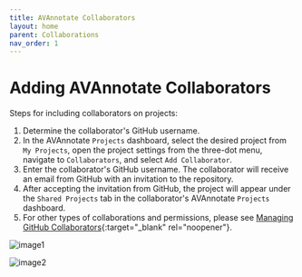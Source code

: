 ```yaml
---
title: AVAnnotate Collaborators
layout: home
parent: Collaborations
nav_order: 1
---
```


# Adding AVAnnotate Collaborators
Steps for including collaborators on projects:
1. Determine the collaborator's GitHub username.
3. In the AVAnnotate `Projects` dashboard, select the desired project from `My Projects`, open the project settings from the three-dot menu, navigate to `Collaborators`, and select `Add Collaborator`.
4. Enter the collaborator's GitHub username. The collaborator will receive an email from GitHub with an invitation to the repository.
5. After accepting the invitation from GitHub, the project will appear under the `Shared Projects` tab in the collaborator's AVAnnotate `Projects` dashboard.
6. For other types of collaborations and permissions, please see [Managing GitHub Collaborators](https://avannotate.github.io/documentation/pages/gh-collab/){:target="_blank" rel="noopener"}.

![image1](../../assets/newaddcollaboratorimage1.png)

![image2](../../assets/newaddcollaboratorimage2.png)
